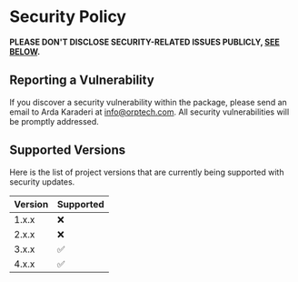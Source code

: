 # Security Policy

**PLEASE DON'T DISCLOSE SECURITY-RELATED ISSUES PUBLICLY, [SEE BELOW](#reporting-a-vulnerability).**

## Reporting a Vulnerability

If you discover a security vulnerability within the package, please send an email to Arda Karaderi at info@orptech.com. All security vulnerabilities will be promptly addressed.

## Supported Versions

Here is the list of project versions that are currently being supported with security updates.

| Version | Supported          |
| ------- | ------------------ |
| 1.x.x   | :x: |
| 2.x.x   | :x: |
| 3.x.x   | :white_check_mark: |
| 4.x.x   | :white_check_mark: |
